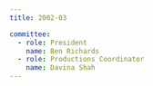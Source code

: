 ```yaml
---
title: 2002-03

committee:
  - role: President
    name: Ben Richards
  - role: Productions Coordinator
    name: Davina Shah
---
```

